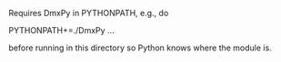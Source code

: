 Requires DmxPy in PYTHONPATH, e.g., do

PYTHONPATH+=./DmxPy ...

before running in this directory so Python knows where the module is.
